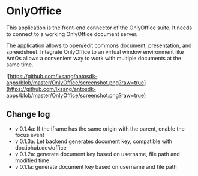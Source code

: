 # OnlyOffice

This application is the front-end connector of the OnlyOffice suite.
It needs to connect to a working OnlyOffice document server.

The application allows to open/edit commons document, presentation, and spreedsheet.
Integrate OnlyOffice to an virtual window environment like AntOs allows a convenient
way to work with multiple documents at the same time.

![https://github.com/lxsang/antosdk-apps/blob/master/OnlyOffice/screenshot.png?raw=true](https://github.com/lxsang/antosdk-apps/blob/master/OnlyOffice/screenshot.png?raw=true)

## Change log
- v 0.1.4a: If the iframe has the same origin with the parent, enable the focus event
- v 0.1.3a: Let backend generates document key, compatible with doc.iohub.dev/office
- v 0.1.2a: generate document key based on username, file path and modified time
- v 0.1.1a: generate document key based on username and file path
